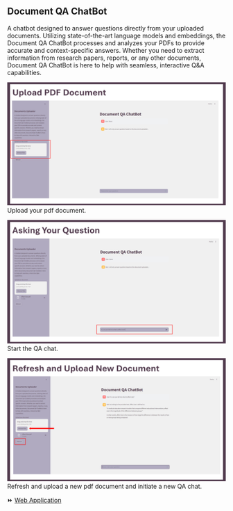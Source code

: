 ## Document QA ChatBot

A chatbot designed to answer questions directly from your uploaded documents. 
Utilizing state-of-the-art language models and embeddings, the Document QA ChatBot processes and analyzes your PDFs to provide accurate and context-specific answers. 
Whether you need to extract information from research papers, reports, or any other documents, Document QA ChatBot is here to help with seamless, interactive Q&A capabilities.


![step1](img/step1.png)
Upload your pdf document.

![step2](img/step2.png)
Start the QA chat.

![step3](img/step3.png)
Refresh and upload a new pdf document and initiate a new QA chat.

<div>⏩ <a href=" ">Web Application</a></div>